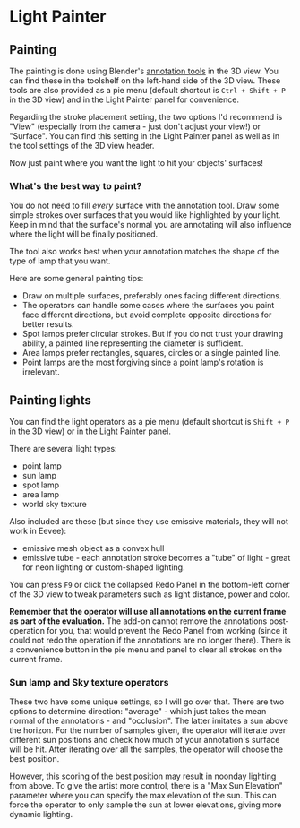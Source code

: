 # Light Painter

## Painting

The painting is done using Blender's
[annotation tools](https://docs.blender.org/manual/en/latest/interface/annotate_tool.html)
in the 3D view.
You can find these in the toolshelf on the left-hand side of the 3D view.
These tools are also provided as a pie menu
(default shortcut is `Ctrl + Shift + P` in the 3D view)
and in the Light Painter panel for convenience.

Regarding the stroke placement setting, the two options I'd recommend is "View"
(especially from the camera - just don't adjust your view!) or "Surface".
You can find this setting in the Light Painter panel as well
as in the tool settings of the 3D view header.

Now just paint where you want the light to hit your objects' surfaces!

### What's the best way to paint?

You do not need to fill _every_ surface with the annotation tool.
Draw some simple strokes over surfaces that you would like highlighted by your light.
Keep in mind that the surface's normal you are annotating
will also influence where the light will be finally positioned.

The tool also works best
when your annotation matches the shape of the type of lamp that you want.

Here are some general painting tips:

- Draw on multiple surfaces, preferably ones facing different directions.
- The operators can handle some cases where the surfaces you paint face different directions,
  but avoid complete opposite directions for better results.
- Spot lamps prefer circular strokes.
  But if you do not trust your drawing ability,
  a painted line representing the diameter is sufficient.
- Area lamps prefer rectangles, squares, circles or a single painted line.
- Point lamps are the most forgiving since a point lamp's rotation is irrelevant.

## Painting lights

You can find the light operators as a pie menu
(default shortcut is `Shift + P` in the 3D view)
or in the Light Painter panel.

There are several light types:

- point lamp
- sun lamp
- spot lamp
- area lamp
- world sky texture

Also included are these (but since they use emissive materials,
they will not work in Eevee):

- emissive mesh object as a convex hull
- emissive tube - each annotation stroke becomes a "tube" of light -
  great for neon lighting or custom-shaped lighting.

You can press `F9` or click the collapsed Redo Panel in the bottom-left corner of the 3D view
to tweak parameters such as light distance, power and color.

**Remember that the operator will use all annotations on
the current frame as part of the evaluation.**
The add-on cannot remove the annotations post-operation for you, 
that would prevent the Redo Panel from working
(since it could not redo the operation if the annotations are no longer there).
There is a convenience button in the pie menu and panel
to clear all strokes on the current frame.

### Sun lamp and Sky texture operators

These two have some unique settings, so I will go over that.
There are two options to determine direction: "average" -
which just takes the mean normal of the annotations -
and "occlusion". The latter imitates a sun above the horizon.
For the number of samples given, the operator will iterate over different sun positions
and check how much of your annotation's surface will be hit.
After iterating over all the samples, the operator will choose the best position.

However, this scoring of the best position may result in noonday lighting from above.
To give the artist more control, there is a "Max Sun Elevation" parameter
where you can specify the max elevation of the sun.
This can force the operator to only sample the sun at lower elevations,
giving more dynamic lighting.